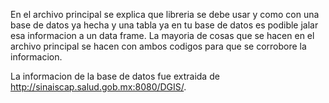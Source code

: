 En el archivo principal se explica que libreria se debe usar y como con una base de datos ya hecha y una tabla ya en tu base de datos es podible jalar esa informacion a un data frame.
La mayoria de cosas que se hacen en el archivo principal se hacen con ambos codigos para que se corrobore la informacion.

La informacion de la base de datos fue extraida de http://sinaiscap.salud.gob.mx:8080/DGIS/.
